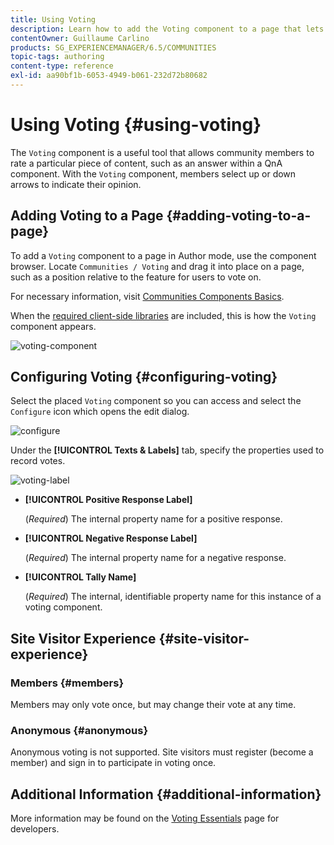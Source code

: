 ```yaml
---
title: Using Voting
description: Learn how to add the Voting component to a page that lets signed-in community members rate a particular piece of content, such as an answer.
contentOwner: Guillaume Carlino
products: SG_EXPERIENCEMANAGER/6.5/COMMUNITIES
topic-tags: authoring
content-type: reference
exl-id: aa90bf1b-6053-4949-b061-232d72b80682
---
```

# Using Voting {#using-voting}

The `Voting` component is a useful tool that allows community members to rate a particular piece of content, such as an answer within a QnA component. With the `Voting` component, members select up or down arrows to indicate their opinion.

## Adding Voting to a Page {#adding-voting-to-a-page}

To add a `Voting` component to a page in Author mode, use the component browser. Locate `Communities / Voting` and drag it into place on a page, such as a position relative to the feature for users to vote on.

For necessary information, visit [Communities Components Basics](basics.md).

When the [required client-side libraries](essentials-voting.md#essentials-for-client-side) are included, this is how the `Voting` component appears.

![voting-component](assets/voting-component.png)

## Configuring Voting {#configuring-voting}

Select the placed `Voting` component so you can access and select the `Configure` icon which opens the edit dialog.

![configure](assets/configure-new.png)

Under the **[!UICONTROL Texts & Labels]** tab, specify the properties used to record votes.

![voting-label](assets/voting-label.png)

* **[!UICONTROL Positive Response Label]**
  
  (*Required*) The internal property name for a positive response.

* **[!UICONTROL Negative Response Label]**
  
  (*Required*) The internal property name for a negative response.

* **[!UICONTROL Tally Name]**
  
  (*Required*) The internal, identifiable property name for this instance of a voting component.

## Site Visitor Experience {#site-visitor-experience}

### Members {#members}

Members may only vote once, but may change their vote at any time.

### Anonymous {#anonymous}

Anonymous voting is not supported. Site visitors must register (become a member) and sign in to participate in voting once.

## Additional Information {#additional-information}

More information may be found on the [Voting Essentials](essentials-voting.md) page for developers.
